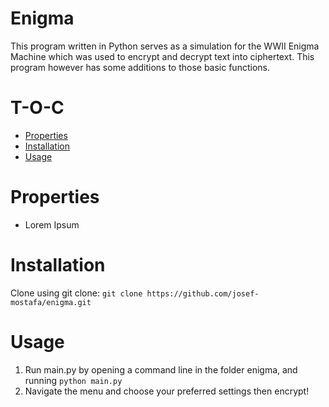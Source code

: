 # Enigma

This program written in Python serves as a simulation for the WWII Enigma Machine which was used to encrypt and decrypt text into ciphertext. This program however has some additions to those basic functions.

# T-O-C

-   [Properties](#Properties)
-   [Installation](#Installation)
-   [Usage](#Usage)

# Properties
-   Lorem Ipsum

# Installation
Clone using git clone: `git clone https://github.com/josef-mostafa/enigma.git`

# Usage
1. Run main.py by opening a command line in the folder enigma, and running `python main.py`
2. Navigate the menu and choose your preferred settings then encrypt!

